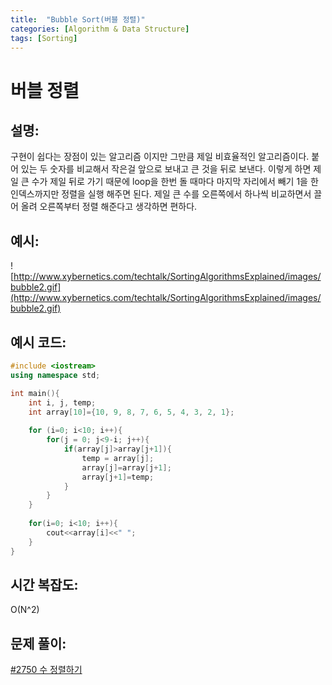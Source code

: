 ```yaml
---
title:  "Bubble Sort(버블 정렬)"
categories: [Algorithm & Data Structure]
tags: [Sorting]
---
```

# 버블 정렬

## 설명:

구현이 쉽다는 장점이 있는 알고리즘 이지만 그만큼 제일 비효율적인 알고리즘이다. 붙어 있는 두 숫자를 비교해서 작은걸 앞으로 보내고 큰 것을 뒤로 보낸다. 이렇게 하면 제일 큰 수가 제일 뒤로 가기 때문에 loop을 한번 돌 때마다 마지막 자리에서 빼기 1을 한 인덱스까지만 정렬을 실행 해주면 된다. 제일 큰 수를 오른쪽에서 하나씩 비교하면서 끌어 올려 오른쪽부터 정렬 해준다고 생각하면 편하다.

## 예시:

![http://www.xybernetics.com/techtalk/SortingAlgorithmsExplained/images/bubble2.gif](http://www.xybernetics.com/techtalk/SortingAlgorithmsExplained/images/bubble2.gif)

## 예시 코드:

```cpp
#include <iostream>
using namespace std;

int main(){
	int i, j, temp;
	int array[10]={10, 9, 8, 7, 6, 5, 4, 3, 2, 1};
	
	for (i=0; i<10; i++){
		for(j = 0; j<9-i; j++){
			if(array[j]>array[j+1]){
				temp = array[j];
				array[j]=array[j+1];
				array[j+1]=temp;
			}
		}
	}
	
	for(i=0; i<10; i++){
		cout<<array[i]<<" ";
	}
}
```

## 시간 복잡도:

O(N^2)

## 문제 풀이:

[#2750 수 정렬하기](/algorithm%20&%20data%20structure/2750-수-정렬하기/)